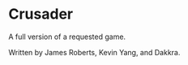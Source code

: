 Crusader
===
A full version of a requested game.

Written by James Roberts, Kevin Yang, and Dakkra.
